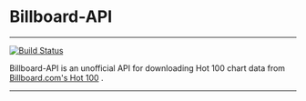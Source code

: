 # Billboard-API

------

[![Build Status](https://travis-ci.org/kushalnaidu/Billboard-API.svg)](https://travis-ci.org/kushalnaidu/Billboard-API)

Billboard-API is an unofficial API for downloading Hot 100 chart data from [Billboard.com's Hot 100](https://www.billboard.com/charts/hot-100) .

-------


